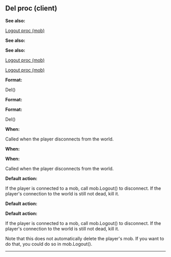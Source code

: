 

 Del proc (client)
-------------------




**See also:** 


[Logout proc (mob)](#/mob/proc/Logout) 



**See also:** 

**See also:**

[Logout proc (mob)](#/mob/proc/Logout) 

[Logout proc (mob)](#/mob/proc/Logout)


**Format:** 


 Del()
 


**Format:** 

**Format:**

 Del()



**When:** 


 Called when the player disconnects from the world.
 


**When:** 

**When:**

 Called when the player disconnects from the world.



**Default action:** 


 If the player is connected to a mob, call mob.Logout() to disconnect.
If the player's connection to the world is still not dead, kill it.
 


**Default action:** 

**Default action:**

 If the player is connected to a mob, call mob.Logout() to disconnect.
If the player's connection to the world is still not dead, kill it.


 Note that this does not automatically delete the player's mob. If you want
to do that, you could do so in mob.Logout().





---


